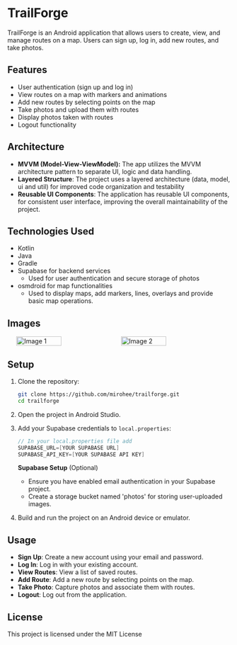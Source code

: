 # TrailForge

TrailForge is an Android application that allows users to create, view, and manage routes on a map. Users can sign up, log in, add new routes, and take photos.

## Features

- User authentication (sign up and log in)
- View routes on a map with markers and animations
- Add new routes by selecting points on the map
- Take photos and upload them with routes
- Display photos taken with routes
- Logout functionality

## Architecture
- **MVVM (Model-View-ViewModel):** The app utilizes the MVVM architecture pattern to separate UI, logic and data handling.
- **Layered Structure**: The project uses a layered architecture (data, model, ui and util) for improved code organization and testability
- **Reusable UI Components**: The application has reusable UI components, for consistent user interface, improving the overall maintainability of the project.

## Technologies Used

- Kotlin
- Java
- Gradle
- Supabase for backend services
    - Used for user authentication and secure storage of photos
- osmdroid for map functionalities
    - Used to display maps, add markers, lines, overlays and provide basic map operations.

## Images
<div style="display: flex; justify-content: center; gap: 10px;">

<img src="https://github.com/user-attachments/assets/d3f2584b-d724-49b6-8e80-83f3382d55cc" alt="Image 1" style="width: 45%; height: auto;">

<img src="https://github.com/user-attachments/assets/f673e99f-9b55-49c2-be23-8c45729e00b3" alt="Image 2" style="width: 45%; height: auto;">

</div>

## Setup

1. Clone the repository:
    ```sh
    git clone https://github.com/mirohee/trailforge.git
    cd trailforge
    ```

2. Open the project in Android Studio.

3. Add your Supabase credentials to `local.properties`:
    ```kotlin
    // In your local.properties file add
    SUPABASE_URL=[YOUR SUPABASE URL]
    SUPABASE_API_KEY=[YOUR SUPABASE API KEY]
    ```

   **Supabase Setup** (Optional)
    - Ensure you have enabled email authentication in your Supabase project.
    - Create a storage bucket named 'photos' for storing user-uploaded images.
4. Build and run the project on an Android device or emulator.

## Usage

- **Sign Up**: Create a new account using your email and password.
- **Log In**: Log in with your existing account.
- **View Routes**: View a list of saved routes.
- **Add Route**: Add a new route by selecting points on the map.
- **Take Photo**: Capture photos and associate them with routes.
- **Logout**: Log out from the application.

## License

This project is licensed under the MIT License
